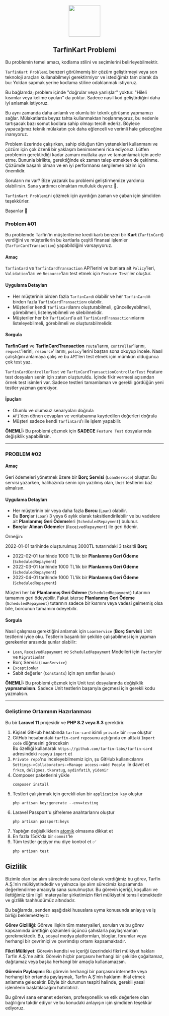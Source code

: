 <div align="center">

<a href="https://tarfin.com" target="_blank">
    <img src=".github/logo.svg" height="100">
</a>

</div>

<div align="center">

## TarfinKart Problemi

</div>

Bu problemin temel amacı, kodlama stilini ve seçimlerini belirleyebilmektir.

`TarfinKart Problemi` benzeri görülmemiş bir çözüm geliştirmeyi veya son teknoloji araçları kullanabilmeyi gerektirmiyor
ve istediğimiz tam olarak da bu: Yoldan sapmak yerine kodlama stiline odaklanmak istiyoruz.

Bu bağlamda; problem içinde "doğrular veya yanlışlar" yoktur. "Hileli kısımlar veya kelime oyuları" da yoktur. Sadece
nasıl kod geliştirdiğini daha iyi anlamak istiyoruz.

Bu aynı zamanda daha anlamlı ve olumlu bir teknik görüşme yapmamızı sağlar. Mülakatlarda beyaz tahta kullanmaktan
hoşlanmıyoruz, bu nedenle tartışacak bazı somut kodlara sahip olmayı tercih ederiz. Böylece yapacağımız teknik mülakatın
çok daha eğlenceli ve verimli hale geleceğine inanıyoruz.

Problem üzerinde çalışırken, sahip olduğun tüm yetenekleri kullanmanı ve çözüm için çok özenli bir yaklaşım benimsemeni
rica ediyoruz.
Lütfen problemin gerektirdiği kadar zamanı mutlaka ayır ve tamamlamak için acele etme.
Bununla birlikte, gerektiğinde ek zaman talep etmekten de çekinme. Çözümde başarılı olman ve en iyi performansı
sergilemen bizim için önemlidir.

Soruların mı var? Bize yazarak bu problemi geliştirmemize yardımcı olabilirsin. Sana yardımcı olmaktan mutluluk
duyarız 🙂.

`TarfinKart Problemi`ni çözmek için ayırdığın zaman ve çaban için şimdiden teşekkürler.

Başarılar 🚀

### Problem #01

Bu problemde Tarfin'in müşterilerine kredi kartı benzeri bir **Kart** (`TarfinCard`) verdiğini ve müşterilerin bu kartlarla
çeşitli finansal işlemler (`TarfinCardTransaction`) yapabildiğini varsayıyoruz.

#### Amaç

`TarfinCard` ve `TarfinCardTransaction` API'lerini ve bunlara ait `Policy`'leri, `Validation`'ları ve `Resource`'ları
test etmek için `Feature Test`'ler oluştur.

#### Uygulama Detayları

- Her müşterinin birden fazla `TarfinCard`ı olabilir ve her `TarfinCard`ın birden fazla `TarfinCardTransaction`ı olabilir.
- Müşteriler kendi `TarfinCard`larını oluşturabilmeli, güncelleyebilmeli, görebilmeli, listeleyebilmeli ve silebilmelidir.
- Müşteriler her bir `TarfinCard`'a ait `TarfinCardTransaction`ınlarını listeleyebilmeli, görebilmeli ve oluşturabilmelidir.

#### Sorgula

**TarfinCard** ve **TarfinCardTransaction** `route`'larını, `controller`'larını, `request`'lerini, `resource`'
larını, `policy`'lerini baştan sona okuyup incele. Nasıl çalıştığını anlamaya çalış ve bu `API`'leri test etmek için
mümkün olduğunca çok test yaz.

`TarfinCardControllerTest` ve `TarfinCardTransactionControllerTest` Feature test dosyaları senin için zaten oluşturuldu.
İçinde fikir vermesi açısından örnek test isimleri var. Sadece testleri tamamlaman ve gerekli gördüğün yeni testler
yazman gerekiyor.

#### İpuçları

- Olumlu ve olumsuz senaryoları doğrula
- `API`'den dönen cevapları ve veritabanına kaydedilen değerleri doğrula
- Müşteri sadece kendi `TarfinCard`'ı ile işlem yapabilir.

**ÖNEMLİ:** Bu problemi çözmek için **SADECE** `Feature Test` dosyalarında değişiklik yapabilirsin.

---

### PROBLEM #02

#### Amaç

Geri ödemeleri yönetmek üzere bir **Borç Servisi** (`LoanService`) oluştur. Bu servisi yazarken, halihazırda senin için
yazılmış olan, `Unit` testlerini baz almalısın.

#### Uygulama Detayları

- Her müşterinin bir veya daha fazla **Borcu** (`Loan`) olabilir.
- Bu **Borç**lar (`Loan`) 3 veya 6 aylık olarak taksitlendirilebilir ve bu vadelere ait **Planlanmış Geri Ödeme**leri (`ScheduledRepayment`) bulunur.
- **Borç**lar **Alınan Ödeme**ler (`ReceivedRepayment`) ile geri ödenir.

Örneğin:

2022-01-01 tarihinde oluşturulmuş 3000TL tutarındaki 3 taksitli **Borç**

- 2022-02-01 tarihinde 1000 TL'lik bir **Planlanmış Geri Ödeme** (`ScheduledRepayment`)
- 2022-03-01 tarihinde 1000 TL'lik bir **Planlanmış Geri Ödeme** (`ScheduledRepayment`)
- 2022-04-01 tarihinde 1000 TL'lik bir **Planlanmış Geri Ödeme** (`ScheduledRepayment`)

Müşteri her bir **Planlanmış Geri Ödeme** (`ScheduledRepayment`) tutarının tamamını geri ödeyebilir. Fakat isterse
**Planlanmış Geri Ödeme** (`ScheduledRepayment`) tutarının sadece bir kısmını veya vadesi gelmemiş olsa bile, borcunun
tamamını ödeyebilir.

#### Sorgula

Nasıl çalışması gerektiğini anlamak için `LoanService` (**Borç Servisi**) Unit testlerini iyice oku. Testlerin başarılı bir
şekilde çalışabilmesi için yapman gerekenler arasında şunlar olabilir:

- `Loan`, `ReceivedRepayment` ve `ScheduledRepayment` Modelleri için `Factory`ler ve `Migration`lar
- Borç Servisi (`LoanService`)
- `Exception`lar
- Sabit değerler (`Constants`) için ayrı sınıflar (`Enums`)

**ÖNEMLİ:** Bu problemi çözmek için Unit test dosyalarında değişiklik **yapmamalısın**. Sadece Unit testlerin başarıyla
geçmesi için gerekli kodu yazmalısın.

---

### Geliştirme Ortamının Hazırlanması

Bu bir **Laravel 11** projesidir ve **PHP 8.2 veya 8.3** gerektirir.

1. Kişisel GitHub hesabında `tarfin-card` isimli `private` bir `repo` oluştur
2. GitHub hesabındaki `tarfin-card` `repo`sunu açtığında en alttaki `Import code` düğmesini göreceksin   
   Bu özelliği kullanarak `https://github.com/tarfin-labs/tarfin-card` adresindeki `repo`yu `import` et
3. `Private repo`'nu inceleyebilmemiz için, şu GitHub kullanıcılarını `Settings->Collaborators->Manage access->Add People` ile davet et      
   `frkcn`, `deligoez`, `tkaratug`, `aydinfatih`, `yidemir`
4. Composer paketlerini yükle
   ```shell
   composer install
    ```
5. Testleri çalıştırmak için gerekli olan bir `application key` oluştur
   ```shell
   php artisan key:generate --env=testing
    ```
6. Laravel Passport'u şifreleme anahtarlarını oluştur
   ```shell
   php artisan passport:keys
    ```
7. Yaptığın değişikliklerin [atomik](https://en.wikipedia.org/wiki/Atomic_commit) olmasına dikkat et
8. En fazla 15dk'da bir `commit`'le
9. Tüm testler geçiyor mu diye kontrol et ✅  
   ```shell
   php artisan test
   ```

## Gizlilik

Bizimle olan işe alım sürecinde sana özel olarak verdiğimiz bu görev, Tarfin A.Ş.'nin mülkiyetindedir ve yalnızca işe alım sürecimiz kapsamında değerlendirme amacıyla sana sunulmuştur. Bu görevin içeriği, koşulları ve ilettiğimiz tüm ilgili materyaller şirketimizin fikri mülkiyetini temsil etmektedir ve gizlilik taahhüdümüz altındadır.

Bu bağlamda, senden aşağıdaki hususlara uyma konusunda anlayış ve iş birliği beklemekteyiz:

**Görev Gizliliği**: Göreve ilişkin tüm materyalleri, soruları ve bu görev kapsamında ürettiğin çözümleri üçüncü şahıslarla paylaşmaman gerekmektedir. Bu, sosyal medya platformları, bloglar, forumlar veya herhangi bir çevrimiçi ve çevrimdışı ortamı kapsamaktadır.

**Fikri Mülkiyet**: Görevin kendisi ve içeriği üzerindeki fikri mülkiyet hakları Tarfin A.Ş.'ne aittir. Görevin hiçbir parçasını herhangi bir şekilde çoğaltamaz, dağıtamaz veya başka herhangi bir amaçla kullanamazsın.

**Görevin Paylaşımı**: Bu görevin herhangi bir parçasını internette veya herhangi bir ortamda paylaşmak, Tarfin A.Ş'nin haklarını ihlal etmek anlamına gelecektir. Böyle bir durumun tespiti halinde, gerekli yasal işlemlerin başlatılacağını hatırlatırız.

Bu görevi sana emanet ederken, profesyonellik ve etik değerlere olan bağlılığını takdir ediyor ve bu konudaki anlayışın için şimdiden teşekkür ediyoruz.
